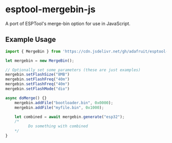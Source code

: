 # esptool-mergebin-js

A port of ESPTool's merge-bin option for use in JavaScript.

## Example Usage

```javascript
import { MergeBin } from 'https://cdn.jsdelivr.net/gh/adafruit/esptool-mergebin-js/mergebin.js?module';

let mergebin = new MergeBin();

// Optionally set some parameters (these are just examples)
mergebin.setFlashSize("8MB")
mergebin.setFlashFreq("40m")
mergebin.setFlashFreq("40m")
mergebin.setFlashMode("dio")

async doMerge() {}
    mergebin.addFile("bootloader.bin", 0x0000);
    mergebin.addFile("myfile.bin", 0x1000);

    let combined = await mergebin.generate("esp32");
    /*
    	  Do something with combined
    */
}
```

